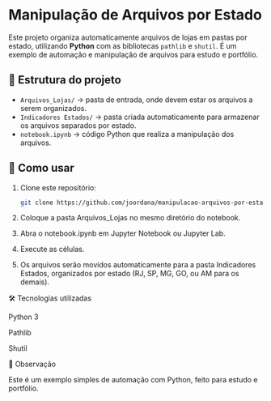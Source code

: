 # Manipulação de Arquivos por Estado

Este projeto organiza automaticamente arquivos de lojas em pastas por estado, utilizando **Python** com as bibliotecas `pathlib` e `shutil`. É um exemplo de automação e manipulação de arquivos para estudo e portfólio.

## 📂 Estrutura do projeto

- `Arquivos_Lojas/` → pasta de entrada, onde devem estar os arquivos a serem organizados.  
- `Indicadores Estados/` → pasta criada automaticamente para armazenar os arquivos separados por estado.  
- `notebook.ipynb` → código Python que realiza a manipulação dos arquivos.  

## 🚀 Como usar

1. Clone este repositório:
   ```bash
   git clone https://github.com/joordana/manipulacao-arquivos-por-estado.git
2. Coloque a pasta Arquivos_Lojas no mesmo diretório do notebook.

3. Abra o notebook.ipynb em Jupyter Notebook ou Jupyter Lab.

4. Execute as células.

5. Os arquivos serão movidos automaticamente para a pasta Indicadores Estados, organizados por estado (RJ, SP, MG, GO, ou AM para os demais).

🛠️ Tecnologias utilizadas

Python 3

Pathlib

Shutil

📌 Observação

Este é um exemplo simples de automação com Python, feito para estudo e portfólio.
